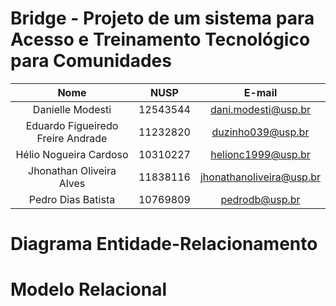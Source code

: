 # Bridge - Projeto de um sistema para Acesso e Treinamento Tecnológico para Comunidades

|        Nome                         |    NUSP   |           E-mail            |
|:-----------------------------------:|:---------:|:---------------------------:|
|     Danielle Modesti                |  12543544 |    dani.modesti@usp.br      |
|   Eduardo Figueiredo Freire Andrade |  11232820 |    duzinho039@usp.br        |
|   Hélio Nogueira Cardoso            |  10310227 |    helionc1999@usp.br       |
|   Jhonathan Oliveira Alves          |  11838116 |    jhonathanoliveira@usp.br |
|   Pedro Dias Batista                |  10769809 |    pedrodb@usp.br           |

# Diagrama Entidade-Relacionamento

# Modelo Relacional
